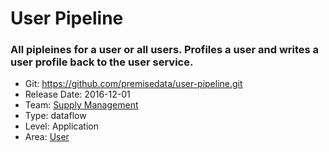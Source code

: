 # User Pipeline
### All pipleines for a user or all users. Profiles a user and writes a user profile back to the user service.
* Git: https://github.com/premisedata/user-pipeline.git
* Release Date: 2016-12-01
* Team: [Supply Management](../teams/supply.md)
* Type: dataflow
* Level: Application
* Area: [User](../areas/user.png)

